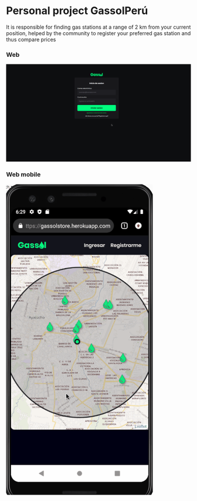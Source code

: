 # Personal project GassolPerú

It is responsible for finding gas stations at a range of 2 km from your current position, helped by the community to register your preferred gas station and thus compare prices

### Web

<img src=".github/gassolweb.gif">

### Web mobile

<img src=".github/gassolwebmobile.gif" width="400">
